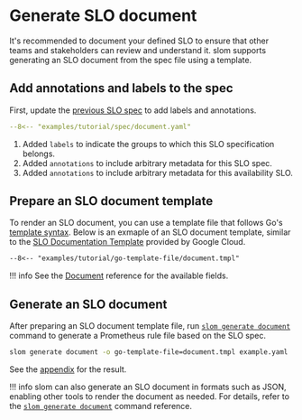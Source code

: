 # Generate SLO document

It's recommended to document your defined SLO to ensure that other teams and stakeholders can review and understand it.
slom supports generating an SLO document from the spec file using a template.

## Add annotations and labels to the spec

First, update the [previous SLO spec](./alert-on-error-budget-consumption.md) to add labels and annotations.

```yaml title="example.yaml"
--8<-- "examples/tutorial/spec/document.yaml"
```

1. Added `labels` to indicate the groups to which this SLO specification belongs.
2. Added `annotations` to include arbitrary metadata for this SLO spec.
3. Added `annotations` to include arbitrary metadata for this availability SLO.

## Prepare an SLO document template

To render an SLO document, you can use a template file that follows Go's [template syntax](https://pkg.go.dev/text/template).
Below is an exmaple of an SLO document template, similar to the [SLO Documentation Template](https://docs.google.com/document/d/1SNgnAjRT1jrMa7vGHK0J_0jJEDvKJ5JmTEXFvNRDaHE/edit#heading=h.x9snb54sjlu9) provided by Google Cloud.

````md title="example.tmpl"
--8<-- "examples/tutorial/go-template-file/document.tmpl"
````

!!! info
    See the [Document](../../references/document/index.md) reference for the available fields.


## Generate an SLO document

After preparing an SLO document template file, run [`slom generate document`](../../references/commands/generate/document.md) command to generate a Prometheus rule file based on the SLO spec.

```sh
slom generate document -o go-template-file=document.tmpl example.yaml
```

See the [appendix](./appendix-example-of-generated-slo-document.md) for the result.

!!! info
    slom can also generate an SLO document in formats such as JSON, enabling other tools to render the document as needed.
    For details, refer to the [`slom generate document`](../../references/commands/generate/document.md) command reference.
